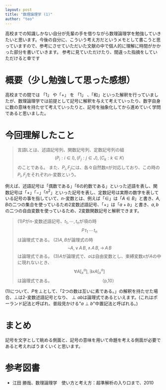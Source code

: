 ```yaml
---
layout: post
title: "数理論理学 (1)"
author: "teo"
---
```


高校までの知識しかない自分が先輩の手を借りながら数理論理学を勉強していきたいと思います。今後の自分に、こういう考え方だというメモとして書こうと思っていますので、参考にさせていただいた文献の中で個人的に理解に時間がかかった部分を書いていきます。
参考に見ていただけたり、間違った指摘をしていただけると幸です

# 概要（少し勉強して思った感想）
高校までの間では 「$1$」 や「$+$」 を 「$1$」 、「和」といった解釈を行っていましたが、数理論理学では前提として記号に解釈を与えて考えていったり、数字自身に数の意味を持たせて考えていったりと、記号を抽象化してから進めていく学問であると思いました。

# 今回理解したこと
> 言語Lとは、述語記号列、関数記号列、定数記号列の組
> $$(P_i:i \in I),(F_j:j \in J),(C_k:k \in K)$$
> のことである。
> また、$P_i,F_j$には、各々自然数$n$が対応しており、この時の$P_i,F_j$をそれぞれ$n$-変数という。

例えば、述語記号は「偶数である」「$6$の約数である」といった述語を表し、関数記号は「$+$」「$-$」「$n^2$」といった記号を表し、定数記号は実際の数字を表している記号の事を指していて、$n$-変数とは、例えば「$\in$」は「$A \in B$」と書き、$A,B$の二つの集合を使っているため2変数述語記号、「$+$」は「$a+b$」と書き、$a,b$の二つの自由変数を使っているため、2変数関数記号と解釈できます。

> (1)$P$が$n$-変数述語記号、$t_1, \cdots, t_n$が項の時
> $$P \, t_1 \, \cdots \, t_n$$
> は論理式である。
> (2)$A,B$が論理式の時
> $$\lnot A,\lor \, A \, B, \land \, A \, B,\rightarrow \, A\, B$$
> は論理式である。
> (3)$A$が論理式で、$a$は自由変数とし、束縛変数$x$が$A$の中に現れないとき、
> $$\forall A[_x^a] ,  \exists xA[_x^a]$$
> は論理式である。　　　　　　　　　　　　（p,10）

(1)について、$P$を$\perp$として、「2つの数は互いに素である。」の解釈を持たせた場合、$\perp$は2-変数述語記号となり、$\perp ab$は論理式であるといえます。(これはポーランド記法と呼ばれ、普段見かける"$a \perp b$"中置記法と呼ばれる。)

# まとめ
記号を文字として眺める側面と、記号の意味を用いて命題を考える側面が必要であると考えればうまくいくと思います。

# 参考図書
 * 江田 勝哉、数理論理学　使い方と考え方：超準解析の入り口まで、2010


